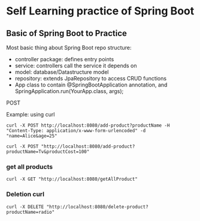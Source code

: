 # Self Learning practice of Spring Boot

## Basic of Spring Boot to Practice
Most basic thing about Spring Boot repo structure:
- controller package: defines entry points
- service: controllers call the service it depends on
- model: database/Datastructure model
- repository: extends JpaRepository to access CRUD functions
- App class to contain @SpringBootApplication annotation, and  SpringApplication.run(YourApp.class, args);

POST

Example: 
using curl
```
curl -X POST http://localhost:8080/add-product?productName -H "Content-Type: application/x-www-form-urlencoded" -d "name=Alice&age=25"
```
```
curl -X POST "http://localhost:8080/add-product?productName=Tv&productCost=100"
```

### get all products
```
curl -X GET "http://localhost:8080/getAllProduct"
```

### Deletion curl 
```
curl -X DELETE "http://localhost:8080/delete-product?productName=radio"
```
